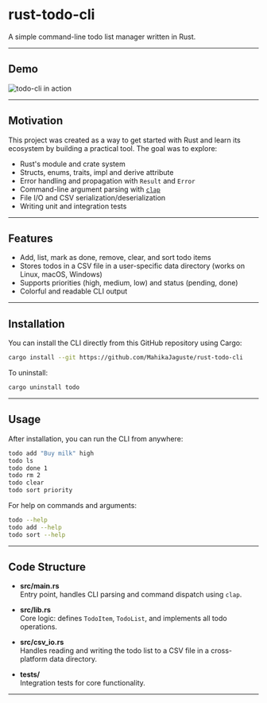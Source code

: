 # rust-todo-cli

A simple command-line todo list manager written in Rust.

---

## Demo

![todo-cli in action](https://github.com/user-attachments/assets/847a474a-f035-4252-b693-5c57f56d1950)

---

## Motivation

This project was created as a way to get started with Rust and learn its ecosystem by building a practical tool. The goal was to explore:

- Rust's module and crate system
- Structs, enums, traits, impl and derive attribute
- Error handling and propagation with `Result` and `Error`
- Command-line argument parsing with [`clap`](https://docs.rs/clap/)
- File I/O and CSV serialization/deserialization
- Writing unit and integration tests

---

## Features

- Add, list, mark as done, remove, clear, and sort todo items
- Stores todos in a CSV file in a user-specific data directory (works on Linux, macOS, Windows)
- Supports priorities (high, medium, low) and status (pending, done)
- Colorful and readable CLI output

---

## Installation

You can install the CLI directly from this GitHub repository using Cargo:

```sh
cargo install --git https://github.com/MahikaJaguste/rust-todo-cli
```

To uninstall:

```sh
cargo uninstall todo
```

---

## Usage

After installation, you can run the CLI from anywhere:

```sh
todo add "Buy milk" high
todo ls
todo done 1
todo rm 2
todo clear
todo sort priority
```

For help on commands and arguments:

```sh
todo --help
todo add --help
todo sort --help
```

---

## Code Structure

- **src/main.rs**  
  Entry point, handles CLI parsing and command dispatch using `clap`.

- **src/lib.rs**  
  Core logic: defines `TodoItem`, `TodoList`, and implements all todo operations.

- **src/csv_io.rs**  
  Handles reading and writing the todo list to a CSV file in a cross-platform data directory.

- **tests/**  
  Integration tests for core functionality.

---
